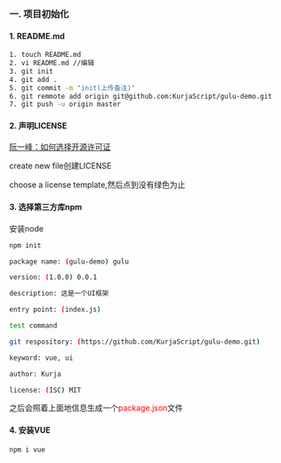 ### 一. 项目初始化

#### 1. README.md

```bash
1. touch README.md
2. vi README.md //编辑
3. git init
4. git add .
5. git commit -m "init(上传备注)"
6. git remmote add origin git@github.com:KurjaScript/gulu-demo.git
7. git push -u origin master
```

#### 2. 声明LICENSE

[阮一峰：如何选择开源许可证](https://www.ruanyifeng.com/blog/2011/05/how_to_choose_free_software_licenses.html)

create new file创建LICENSE

choose a license template,然后点到没有绿色为止

#### 3. 选择第三方库npm

安装node

```bash
npm init

package name: (gulu-demo) gulu

version: (1.0.0) 0.0.1

description: 这是一个UI框架

entry point: (index.js)

test command

git respository: (https://github.com/KurjaScript/gulu-demo.git)

keyword: vue, ui

author: Kurja

license: (ISC) MIT
```

之后会照着上面地信息生成一个<font color='red'>package.json</font>文件

#### 4. 安装VUE

`npm i vue`






